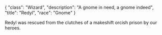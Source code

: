 {
    "class": "Wizard",
    "description": "A gnome in need, a gnome indeed",
    "title": "Redyl",
    "race": "Gnome"
}

Redyl was rescued from the clutches of a makeshift orcish prison by our heroes.